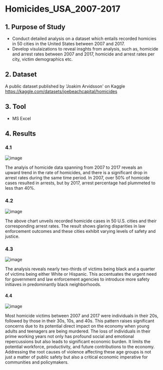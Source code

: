 # Homicides_USA_2007-2017

## 1. Purpose of Study
* Conduct detailed analysis on a dataset which entails recorded homicies in 50 cities in the United States between 2007 and 2017.
* Develop visulaizations to reveal insghts from analysis, such as, homicide and arrest rates between 2007 and 2017, homicide and arrest rates per city, victim demographics etc.

## 2. Dataset
A public dataset published by 'Joakim Arvidsson' on Kaggle <https://kaggle.com/datasets/joebeachcapital/homicides>

## 3. Tool
* MS Excel

## 4. Results

### 4.1
![image](https://github.com/Mubarak-Monsuru/Homicides_USA_2007-2017/assets/141940008/9d9d0cc5-64ec-40ea-8927-49a7a58b671d)

The analyis of homicide data spanning from 2007 to 2017 reveals an upward trend in the rate of homicides, and there is a significant drop in arrest rates during the same time period. In 2007, over 50% of homicide cases resulted in arrests, but by 2017, arrest percentage had plummeted to less than 40%.

### 4.2
![image](https://github.com/Mubarak-Monsuru/Homicides_USA_2007-2017/assets/141940008/c749bf26-814e-4e49-a587-5264e1efd7b1)

The above chart unveils recorded homicide cases in 50 U.S. cities and their corresponding arrest rates. The result shows glaring disparities in law enforcement outcomes and these cities exhibit varying levels of safety and justice.

### 4.3
![image](https://github.com/Mubarak-Monsuru/Homicides_USA_2007-2017/assets/141940008/6fee8bb7-64c4-448b-85c1-9f057f990ff2)

The analysis reveals nearly two-thirds of victims being black and a quarter of victims being either White or Hispanic. This accentuates the urgent need for government and law enforcement agencies to introduce more safety initiaves in predominantly black neighborhoods.

#### 4.4
![image](https://github.com/Mubarak-Monsuru/Homicides_USA_2007-2017/assets/141940008/70cbd76b-717b-41cd-a608-d773266c6180)

Most homicide victims between 2007 and 2017 were individuals in their 20s, followed by those in their 30s, 10s, and 40s. This pattern raises significant concerns due to its potential direct impact on the economy when young adults and teenagers are being murdered. The loss of individuals in their prime working years not only has profound social and emotional repercussions but also leads to significant economic burden. It limits the potential workforce, productivity, and future contributions to the economy. Addressing the root causes of violence affecting these age groups is not just a matter of public safety but also a critical economic imperative for communities and policymakers.
